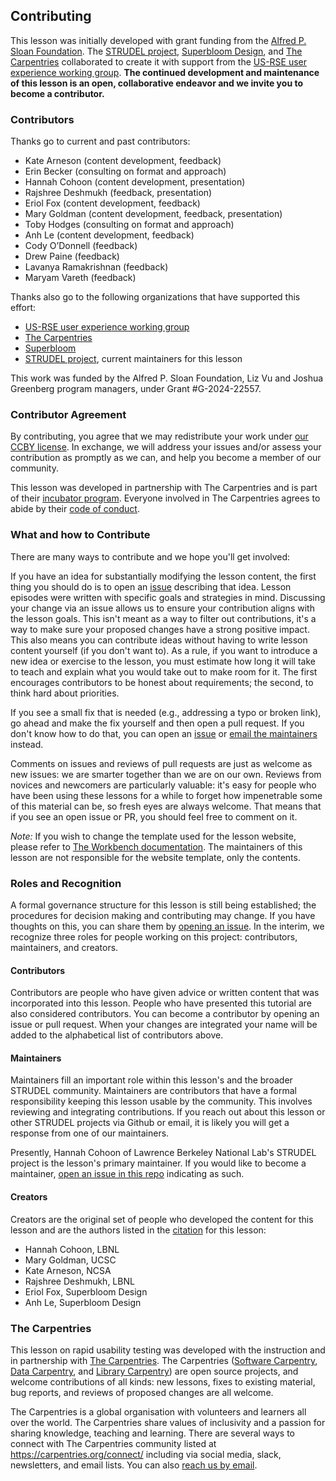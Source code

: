 ## Contributing

This lesson was initially developed with grant funding from the [Alfred P. Sloan Foundation](https://sloan.org/). The [STRUDEL project](https://strudel.science/), [Superbloom Design](https://superbloom.design/), and [The Carpentries](https://carpentries.org/) collaborated to create it with support from the [US-RSE user experience working group](https://us-rse.org/wg/ux/). **The continued development and maintenance of this lesson is an open, collaborative endeavor and we invite you to become a contributor.**

### Contributors
Thanks go to current and past contributors:

- Kate Arneson (content development, feedback)
- Erin Becker (consulting on format and approach)
- Hannah Cohoon (content development, presentation)
- Rajshree Deshmukh (feedback, presentation)
- Eriol Fox (content development, feedback)
- Mary Goldman (content development, feedback, presentation)
- Toby Hodges (consulting on format and approach)
- Anh Le (content development, feedback)
- Cody O’Donnell (feedback)
- Drew Paine (feedback)
- Lavanya Ramakrishnan (feedback)
- Maryam Vareth (feedback)

Thanks also go to the following organizations that have supported this effort:
- [US-RSE user experience working group](https://us-rse.org/wg/ux/)
- [The Carpentries](https://carpentries.org/)
- [Superbloom](https://superbloom.design/)
- [STRUDEL project](https://strudel.science/), current maintainers for this lesson

This work was funded by the Alfred P. Sloan Foundation, Liz Vu and Joshua Greenberg program managers, under Grant \#G-2024-22557.

### Contributor Agreement

By contributing, you agree that we may redistribute your work under [our CCBY
license](LICENSE.md). In exchange, we will address your issues and/or assess
your contribution as promptly as we can, and help you become a member of our
community.

This lesson was developed in partnership with The Carpentries and is part of 
their [incubator program](https://carpentries-incubator.org/). Everyone involved in The Carpentries agrees to abide by
their [code of conduct](CODE_OF_CONDUCT.md).

### What and how to Contribute
There are many ways to contribute and we hope you'll get involved:

If you have an idea for substantially modifying the lesson content, the first thing you 
should do is to open an [issue](repo-issues) describing that idea. Lesson episodes were written with specific goals
and strategies in mind. Discussing your change via an issue allows us to ensure your contribution aligns 
with the lesson goals. This isn't meant as a way to filter out contributions, it's a way to make sure your proposed changes
have a strong positive impact. This also means you can contribute ideas without
having to write lesson content yourself (if you don't want to). As a rule, if you want to 
introduce a new idea or exercise to the lesson, you must estimate how
long it will take to teach and explain what you would take out to make room
for it. The first encourages contributors to be honest about requirements; the
second, to think hard about priorities.

If you see a small fix that is needed (e.g., addressing a typo or broken link), go ahead 
and make the fix yourself and then open a pull request. If you don't know how to do that, you can 
open an [issue][repo-issues] or [email the maintainers][contact] instead.

Comments on issues and reviews of pull requests are just as welcome as new issues: we are
smarter together than we are on our own. Reviews from novices and newcomers
are particularly valuable: it's easy for people who have been using these
lessons for a while to forget how impenetrable some of this material can be, so
fresh eyes are always welcome. That means that if you see an open issue or PR, you should 
feel free to comment on it.

*Note:* If you wish to change the template used for the lesson website, please refer
to [The Workbench documentation][template-doc]. The maintainers of this lesson are not 
responsible for the website template, only the contents.

### Roles and Recognition
A formal governance structure for this lesson is still being established; the procedures 
for decision making and contributing may change. If you have thoughts on this, 
you can share them by [opening an issue][issues]. In the interim, we 
recognize three roles for people working on this project: contributors, maintainers, and creators.

#### Contributors
Contributors are people who have given advice or written content that was incorporated into this lesson. 
People who have presented this tutorial are also considered contributors. You can become a contributor 
by opening an issue or pull request. When your changes are integrated your name will be added to the 
alphabetical list of contributors above.

#### Maintainers
Maintainers fill an important role within this lesson's and the broader STRUDEL community. 
Maintainers are contributors that have a formal responsibility keeping this lesson usable by the community. 
This involves reviewing and integrating contributions. If you reach out about this lesson 
or other STRUDEL projects via Github or email, it is likely you will get a response from one of our maintainers.

Presently, Hannah Cohoon of Lawrence Berkeley National Lab's STRUDEL project is the lesson's primary maintainer. 
If you would like to become a maintainer, [open an issue in this repo][issues] indicating as such. 

#### Creators
Creators are the original set of people who developed the content for this lesson and are the authors listed in 
the [citation](CITATION.cff) for this lesson:

- Hannah Cohoon, LBNL
- Mary Goldman, UCSC
- Kate Arneson, NCSA
- Rajshree Deshmukh, LBNL
- Eriol Fox, Superbloom Design
- Anh Le, Superbloom Design

### The Carpentries
This lesson on rapid usability testing was developed with the instruction and in 
partnership with [The Carpentries][cp-site]. The Carpentries ([Software Carpentry][swc-site], [Data
Carpentry][dc-site], and [Library Carpentry][lc-site]) are open source
projects, and welcome contributions of all kinds: new lessons, fixes to
existing material, bug reports, and reviews of proposed changes are all
welcome.

The Carpentries is a global organisation with volunteers and learners all over
the world. The Carpentries share values of inclusivity and a passion for sharing knowledge,
teaching and learning. There are several ways to connect with The Carpentries
community listed at <https://carpentries.org/connect/> including via social
media, slack, newsletters, and email lists. You can also [reach us by
email][contact].


[repo]: https://github.com/strudel-science/rapid-usability-tutorial/
[repo-issues]: https://github.com/strudel-science/rapid-usability-tutorial/issues
[contact]: mailto:strudel@lbl.gov
[cp-site]: https://carpentries.org/
[dc-issues]: https://github.com/issues?q=user%3Adatacarpentry
[dc-lessons]: https://datacarpentry.org/lessons/
[dc-site]: https://datacarpentry.org/
[discuss-list]: https://carpentries.topicbox.com/groups/discuss
[github]: https://github.com
[github-flow]: https://guides.github.com/introduction/flow/
[github-join]: https://github.com/join
[how-contribute]: https://egghead.io/courses/how-to-contribute-to-an-open-source-project-on-github
[issues]: https://github.com/strudel-science/rapid-usability-tutorial/issues
[lc-issues]: https://github.com/issues?q=user%3ALibraryCarpentry
[swc-issues]: https://github.com/issues?q=user%3Aswcarpentry
[swc-lessons]: https://software-carpentry.org/lessons/
[swc-site]: https://software-carpentry.org/
[lc-site]: https://librarycarpentry.org/
[template-doc]: https://carpentries.github.io/workbench/
